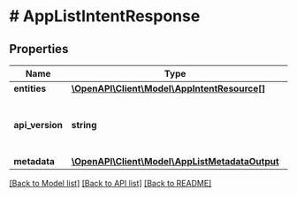 # # AppListIntentResponse

## Properties

Name | Type | Description | Notes
------------ | ------------- | ------------- | -------------
**entities** | [**\OpenAPI\Client\Model\AppIntentResource[]**](AppIntentResource.md) |  | [optional]
**api_version** | **string** | API Version of the Nutanix v3 API framework. | [default to '3.1.0']
**metadata** | [**\OpenAPI\Client\Model\AppListMetadataOutput**](AppListMetadataOutput.md) |  |

[[Back to Model list]](../../README.md#models) [[Back to API list]](../../README.md#endpoints) [[Back to README]](../../README.md)
